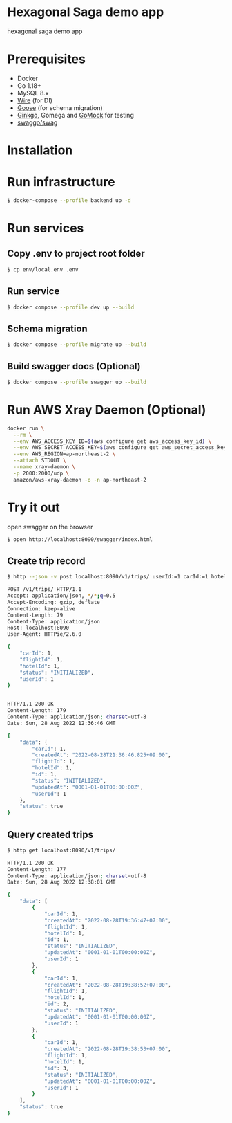 # Hexagonal Saga demo app

hexagonal saga demo app

# Prerequisites

- Docker
- Go 1.18+
- MySQL 8.x
- [Wire](https://github.com/google/wire) (for DI)
- [Goose](https://github.com/pressly/goose) (for schema migration)
- [Ginkgo](https://onsi.github.io/ginkgo/), Gomega and [GoMock](https://github.com/golang/mock) for testing
- [swaggo/swag](https://github.com/swaggo/swag)

# Installation

# Run infrastructure

```bash
$ docker-compose --profile backend up -d
```

# Run services

## Copy .env to project root folder

```bash
$ cp env/local.env .env
```

## Run service

```bash
$ docker compose --profile dev up --build
```

## Schema migration

```bash
$ docker compose --profile migrate up --build
```

## Build swagger docs (Optional)

```bash
$ docker compose --profile swagger up --build
```

# Run AWS Xray Daemon (Optional)

```bash
docker run \
  --rm \
  --env AWS_ACCESS_KEY_ID=$(aws configure get aws_access_key_id) \
  --env AWS_SECRET_ACCESS_KEY=$(aws configure get aws_secret_access_key) \
  --env AWS_REGION=ap-northeast-2 \
  --attach STDOUT \
  --name xray-daemon \
  -p 2000:2000/udp \
  amazon/aws-xray-daemon -o -n ap-northeast-2
```

# Try it out

open swagger on the browser

```bash
$ open http://localhost:8090/swagger/index.html
```

## Create trip record

```bash
$ http --json -v post localhost:8090/v1/trips/ userId:=1 carId:=1 hotelId:=1 flightId:=1

POST /v1/trips/ HTTP/1.1
Accept: application/json, */*;q=0.5
Accept-Encoding: gzip, deflate
Connection: keep-alive
Content-Length: 79
Content-Type: application/json
Host: localhost:8090
User-Agent: HTTPie/2.6.0

{
    "carId": 1,
    "flightId": 1,
    "hotelId": 1,
    "status": "INITIALIZED",
    "userId": 1
}


HTTP/1.1 200 OK
Content-Length: 179
Content-Type: application/json; charset=utf-8
Date: Sun, 28 Aug 2022 12:36:46 GMT

{
    "data": {
        "carId": 1,
        "createdAt": "2022-08-28T21:36:46.825+09:00",
        "flightId": 1,
        "hotelId": 1,
        "id": 1,
        "status": "INITIALIZED",
        "updatedAt": "0001-01-01T00:00:00Z",
        "userId": 1
    },
    "status": true
}
```

## Query created trips

```bash
$ http get localhost:8090/v1/trips/                                                                                                                               dongkyl@DongGyunui-MacBookAir

HTTP/1.1 200 OK
Content-Length: 177
Content-Type: application/json; charset=utf-8
Date: Sun, 28 Aug 2022 12:38:01 GMT

{
    "data": [
        {
            "carId": 1,
            "createdAt": "2022-08-28T19:36:47+07:00",
            "flightId": 1,
            "hotelId": 1,
            "id": 1,
            "status": "INITIALIZED",
            "updatedAt": "0001-01-01T00:00:00Z",
            "userId": 1
        },
        {
            "carId": 1,
            "createdAt": "2022-08-28T19:38:52+07:00",
            "flightId": 1,
            "hotelId": 1,
            "id": 2,
            "status": "INITIALIZED",
            "updatedAt": "0001-01-01T00:00:00Z",
            "userId": 1
        },
        {
            "carId": 1,
            "createdAt": "2022-08-28T19:38:53+07:00",
            "flightId": 1,
            "hotelId": 1,
            "id": 3,
            "status": "INITIALIZED",
            "updatedAt": "0001-01-01T00:00:00Z",
            "userId": 1
        }
    ],
    "status": true
}
```
